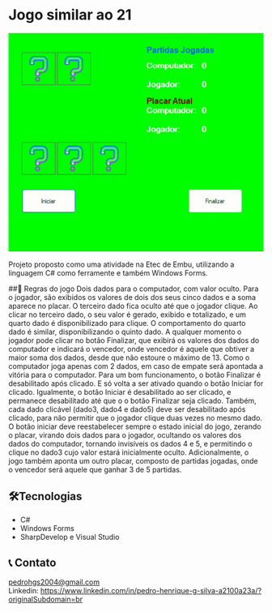 # Jogo similar ao 21

![preview](./imagemgif.gif)

Projeto proposto como uma atividade na Etec de Embu, utilizando a linguagem C# como ferramente e também Windows Forms.

##📃 Regras do jogo
Dois dados para o computador, com valor oculto.
Para o jogador, são exibidos os valores de dois dos seus cinco dados e a soma aparece no placar. O terceiro dado fica oculto até que o jogador clique. Ao clicar no terceiro dado, o seu valor é gerado, exibido e totalizado, e um quarto dado é disponibilizado para clique. O comportamento do quarto dado é similar, disponibilizando o quinto dado.
A qualquer momento o jogador pode clicar no botão Finalizar, que exibirá os valores dos dados do computador e indicará o vencedor, onde vencedor é aquele que obtiver a maior soma dos dados, desde que não estoure o máximo de 13. Como o computador joga apenas com 2 dados, em caso de empate será apontada a vitória para o computador.
Para um bom funcionamento, o botão Finalizar é desabilitado após clicado. E só volta a ser ativado quando o botão Iniciar for clicado. Igualmente, o botão Iniciar é desabilitado ao ser clicado, e permanece desabilitado até que o o botão Finalizar seja clicado.
Também, cada dado clicável (dado3, dado4 e dado5) deve ser desabilitado após clicado, para não permitir que o jogador clique duas vezes no mesmo dado.
O botão iniciar deve reestabelecer sempre o estado inicial do jogo, zerando o placar, virando dois dados para o jogador, ocultando os valores dos dados do computador, tornando invisíveis os dados 4 e 5, e permitindo o clique no dado3 cujo valor estará inicialmente oculto.
Adicionalmente, o jogo também aponta um outro placar, composto de partidas jogadas, onde o vencedor será aquele que ganhar 3 de 5 partidas.


## 🛠️Tecnologias

* C#
* Windows Forms
* SharpDevelop e Visual Studio

## 📞 Contato

pedrohgs2004@gmail.com <br>
Linkedin: https://www.linkedin.com/in/pedro-henrique-g-silva-a2100a23a/?originalSubdomain=br
